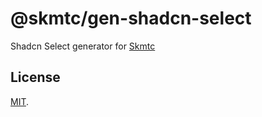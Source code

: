 # @skmtc/gen-shadcn-select

Shadcn Select generator for [Skmtc](https://skm.tc)

## License

[MIT](LICENSE).